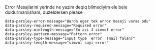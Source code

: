 Error Mesajlarini yerinde ne yazim deqiq bilmediyim ele bele doldurmamisham, duzeldersen please

`data-parsley-error-message="Burda eger tek error mesaji varsa odu"`  
`data-parsley-required-message="Required error"`  
`data-parsley-minlength-message="En azi 3 simvol error"`  
`data-parsley-pattern-message="Pattern error"`  
`data-parsley-type-message="input type  error  (mail falan)"`  
`data-parsley-length-message="simvol sayi error"`
